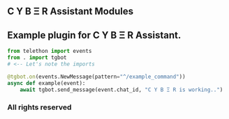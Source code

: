 ## C Y B Ξ R Assistant Modules

## Example plugin for C Y B Ξ R Assistant.

```python
from telethon import events
from . import tgbot
# <-- Let's note the imports

@tgbot.on(events.NewMessage(pattern="^/example_command"))
async def example(event):
    await tgbot.send_message(event.chat_id, "C Y B Ξ R is working..")

```

### All rights reserved